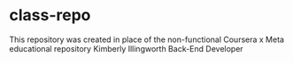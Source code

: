 # class-repo
This repository was created in place of the non-functional Coursera x Meta educational repository
Kimberly Illingworth
Back-End Developer